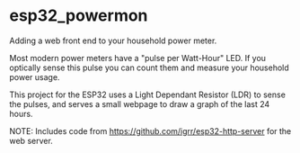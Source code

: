 # esp32_powermon
Adding a web front end to your household power meter.

Most modern power meters have a "pulse per Watt-Hour" LED. If you optically sense 
this pulse you can count them and measure your household power usage.

This project for the ESP32 uses a Light Dependant Resistor (LDR) to sense the pulses, 
and serves a small webpage to draw a graph of the last 24 hours.

NOTE: Includes code from https://github.com/igrr/esp32-http-server for the web server.
